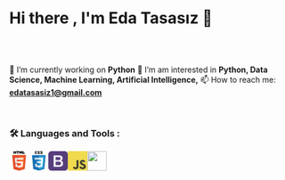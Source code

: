 # Hi there , I'm Eda Tasasız 👋

<br>
<br>


🔭 I’m currently working on **Python**
🚀 I’m am interested in **Python, Data Science, Machine Learning, Artificial Intelligence,**
📫 How to reach me: **edatasasiz1@gmail.com**


<br>

### :hammer_and_wrench: Languages and Tools :



<img src="https://raw.githubusercontent.com/github/explore/80688e429a7d4ef2fca1e82350fe8e3517d3494d/topics/html/html.png" width="35" height="35" align="left" style="max-width: 100%;">
<img src="https://raw.githubusercontent.com/github/explore/80688e429a7d4ef2fca1e82350fe8e3517d3494d/topics/css/css.png" width="35" height="35" align="left" style="max-width: 100%;">
<img src="https://raw.githubusercontent.com/github/explore/80688e429a7d4ef2fca1e82350fe8e3517d3494d/topics/bootstrap/bootstrap.png" width="35" height="35" align="left" style="max-width: 100%;">
<img src="https://raw.githubusercontent.com/github/explore/80688e429a7d4ef2fca1e82350fe8e3517d3494d/topics/javascript/javascript.png" width="35" height="35" align="left" style="max-width: 100%;">
<img src="https://cdn.jsdelivr.net/gh/devicons/devicon/icons/python/python-original-wordmark.svg" width="35" height="35"/>
          

<br>
<br>
<br>
<br>
